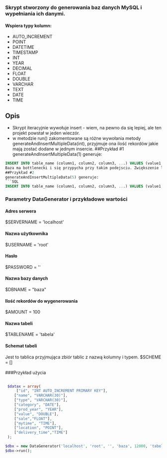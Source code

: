 ### Skrypt stworzony do generowania baz danych MySQL i wypełniania ich danymi.
#### Wspiera typy kolumn:
-  AUTO_INCREMENT
-  POINT
- DATETIME
- TIMESTAMP
- INT
- YEAR
- DECIMAL
- FLOAT
- DOUBLE
- VARCHAR
- TEXT
- DATE
- TIME

## Opis
- Skrypt iteracyjnie wywołuje insert - wiem, na pewno da się lepiej, ale ten projekt powstał w jeden wieczór.
- w metodzie run() zakomentowane są  różne wywołania metody generateAndInsertMultipleData(int), przyjmuje ona ilość rekordów jakie mają zostać dodane w jednym insercie.
##Przykład #1
generateAndInsertMultipleData(1) generuje:
```SQL 
INSERT INTO table_name (column1, column2, column3, ...) VALUES (value1, value2, value3, ...);```
Baza ma bottlenecki i się przypycha przy takim podejsciu. Zwiększenie liczby dodanych rekordów w jednym insercie przyspiesza wypełnianie bazy, ale do pewnego momentu. Z tego co pamiętam, najoptymalniejsze (dla mojego laptopa), jest generateAndInsertMultipleData(4000).
##Przykład #2
generateAndInsertMultipleData(5) generuje:
```SQL 
INSERT INTO table_name (column1, column2, column3, ...) VALUES (value1, value2, value3, ...), (value1, value2, value3, ...), (value1, value2, value3, ...), (value1, value2, value3, ...), (value1, value2, value3, ...);
```



 ### Parametry DataGenerator i przykładowe wartości
#### Adres serwera
$SERVERNAME = 'localhost'
#### Nazwa użytkownika
$USERNAME = 'root'
#### Hasło
$PASSWORD = ''
#### Nazwa bazy danych
$DBNAME = "baza"
#### Ilość rekordów do wygenerowania
$AMOUNT = 100
#### Nazwa tabeli
$TABLENAME = 'tabela'
#### Schemat tabeli
Jest to tablica przyjmująca zbiór tablic z nazwą kolumny i typem.
$SCHEME = []

###Przykład użycia　

```php

 $datax = array(
     ["id", "INT AUTO_INCREMENT PRIMARY KEY"],
    ["name", "VARCHAR(30)"],
    ["type", "VARCHAR(30)"],
    ["category", "DATE"],
    ["prod_year", "YEAR"],
    ["value", "DOUBLE"],
    ["sale","FLOAT"],
    ["mytime", "TIME"],
    ["location", "POINT"],
    ["delivery_time","TIME"]
 );

$dbx = new DataGenerator('localhost', 'root', '', 'baza', 12000, 'tabela', $datax);
$dbx->run();

```
